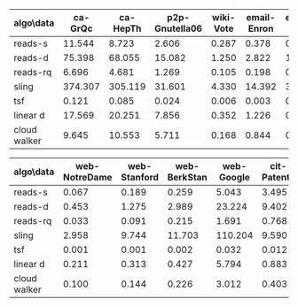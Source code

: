 algo\data | ca-GrQc | ca-HepTh | p2p-Gnutella06 | wiki-Vote | email-Enron | email-EuAll
--- | --- | --- | --- | --- | --- | ---
reads-s | 11.544 | 8.723 | 2.606 | 0.287 | 0.378 | 0.517
reads-d | 75.398 | 68.055 | 15.082 | 1.250 | 2.822 | 1.600
reads-rq | 6.696 | 4.681 | 1.269 | 0.105 | 0.198 | 0.133
sling | 374.307 | 305.119 | 31.601 | 4.330 | 14.392 | 3.416
tsf | 0.121 | 0.085 | 0.024 | 0.006 | 0.003 | 0.017
linear d | 17.569 | 20.251 | 7.856 | 0.352 | 1.226 | 0.574
cloud walker | 9.645 | 10.553 | 5.711 | 0.168 | 0.844 | 0.428

algo\data | web-NotreDame | web-Stanford | web-BerkStan | web-Google | cit-Patents | soc-LiveJournal1
--- | --- | --- | --- | --- | --- | ---
reads-s | 0.067 | 0.189 | 0.259 | 5.043 | 3.495 | 0.752
reads-d | 0.453 | 1.275 | 2.989 | 23.224 | 9.402 | 570574340130.775
reads-rq | 0.033 | 0.091 | 0.215 | 1.691 | 0.768 | 0.383
sling | 2.958 | 9.744 | 11.703 | 110.204 | 9.590 | 12.308
tsf | 0.001 | 0.001 | 0.002 | 0.032 | 0.012 | 0.002
linear d | 0.211 | 0.313 | 0.427 | 5.794 | 0.883 | 1.587
cloud walker | 0.100 | 0.144 | 0.226 | 3.012 | 0.403 | 0.975

